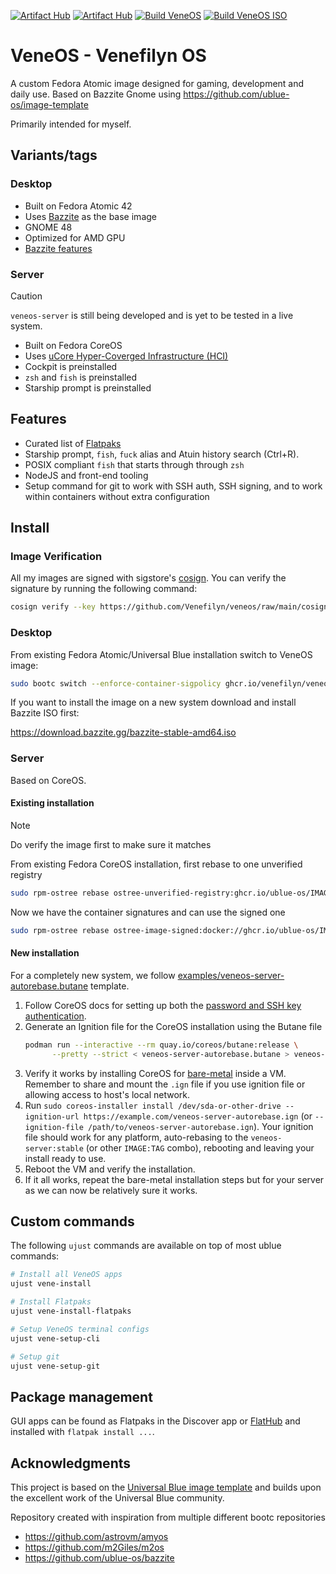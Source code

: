 [![Artifact Hub](https://img.shields.io/endpoint?url=https://artifacthub.io/badge/repository/veneos)](https://artifacthub.io/packages/container/veneos/veneos)
[![Artifact Hub](https://img.shields.io/endpoint?url=https://artifacthub.io/badge/repository/veneos-server)](https://artifacthub.io/packages/container/veneos-server/veneos-server)
[![Build VeneOS](https://github.com/Venefilyn/veneos/actions/workflows/build.yml/badge.svg)](https://github.com/Venefilyn/veneos/actions/workflows/build.yml)
[![Build VeneOS ISO](https://github.com/Venefilyn/veneos/actions/workflows/build-iso.yml/badge.svg)](https://github.com/Venefilyn/veneos/actions/workflows/build-iso.yml)

# VeneOS - Venefilyn OS

A custom Fedora Atomic image designed for gaming, development and daily use. Based on Bazzite Gnome using https://github.com/ublue-os/image-template

Primarily intended for myself.

## Variants/tags

### Desktop

- Built on Fedora Atomic 42
- Uses [Bazzite](https://bazzite.gg/) as the base image
- GNOME 48
- Optimized for AMD GPU
- [Bazzite features](https://github.com/ublue-os/bazzite#about--features)

### Server

> [!CAUTION]
> `veneos-server` is still being developed and is yet to be tested in a live system.

- Built on Fedora CoreOS
- Uses [uCore Hyper-Coverged Infrastructure (HCI)](https://github.com/ublue-os/ucore)
- Cockpit is preinstalled
- `zsh` and `fish` is preinstalled
- Starship prompt is preinstalled

## Features

- Curated list of [Flatpaks](https://github.com/Veneflyn/veneos/blob/main/repo_files/flatpaks)
- Starship prompt, `fish`, `fuck` alias and Atuin history search (Ctrl+R). 
- POSIX compliant `fish` that starts through through `zsh`
- NodeJS and front-end tooling
- Setup command for git to work with SSH auth, SSH signing, and to work within containers without extra configuration

## Install

### Image Verification

All my images are signed with sigstore's [cosign](https://docs.sigstore.dev/cosign/overview/). You can verify the signature by running the following command:

```bash
cosign verify --key https://github.com/Venefilyn/veneos/raw/main/cosign.pub ghcr.io/veneos/IMAGE:TAG
```

### Desktop

From existing Fedora Atomic/Universal Blue installation switch to VeneOS image:

```bash
sudo bootc switch --enforce-container-sigpolicy ghcr.io/venefilyn/veneos:latest
```

If you want to install the image on a new system download and install Bazzite ISO first:

<https://download.bazzite.gg/bazzite-stable-amd64.iso>

### Server
Based on CoreOS.

#### Existing installation

> [!NOTE]
> Do verify the image first to make sure it matches

From existing Fedora CoreOS installation, first rebase to one unverified registry

```bash
sudo rpm-ostree rebase ostree-unverified-registry:ghcr.io/ublue-os/IMAGE:TAG
```

Now we have the container signatures and can use the signed one

```bash
sudo rpm-ostree rebase ostree-image-signed:docker://ghcr.io/ublue-os/IMAGE:TAG
```

#### New installation

For a completely new system, we follow [examples/veneos-server-autorebase.butane](examples/veneos-server-autorebase.butane) template.

1. Follow CoreOS docs for setting up both the [password and SSH key authentication](https://coreos.github.io/butane/examples/#users-and-groups).
1. Generate an Ignition file for the CoreOS installation using the Butane file
   ```bash
   podman run --interactive --rm quay.io/coreos/butane:release \
         --pretty --strict < veneos-server-autorebase.butane > veneos-server-autorebase.ign
   ```
1. Verify it works by installing CoreOS for [bare-metal](https://docs.fedoraproject.org/en-US/fedora-coreos/bare-metal/) inside a VM. Remember to share and mount the `.ign` file if you use ignition file or allowing access to host's local network.
1. Run `sudo coreos-installer install /dev/sda-or-other-drive --ignition-url https://example.com/veneos-server-autorebase.ign` (or `--ignition-file /path/to/veneos-server-autorebase.ign`). Your ignition file should work for any platform, auto-rebasing to the `veneos-server:stable` (or other `IMAGE:TAG` combo), rebooting and leaving your install ready to use.
1. Reboot the VM and verify the installation.
1. If it all works, repeat the bare-metal installation steps but for your server as we can now be relatively sure it works.

## Custom commands

The following `ujust` commands are available on top of most ublue commands:

```bash
# Install all VeneOS apps
ujust vene-install

# Install Flatpaks
ujust vene-install-flatpaks

# Setup VeneOS terminal configs
ujust vene-setup-cli

# Setup git
ujust vene-setup-git
```

## Package management

GUI apps can be found as Flatpaks in the Discover app or [FlatHub](https://flathub.org/) and installed with `flatpak install ...`.

## Acknowledgments

This project is based on the [Universal Blue image template](https://github.com/ublue-os/image-template) and builds upon the excellent work of the Universal Blue community.

Repository created with inspiration from multiple different bootc repositories

- https://github.com/astrovm/amyos
- https://github.com/m2Giles/m2os
- https://github.com/ublue-os/bazzite
